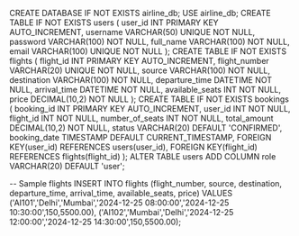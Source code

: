 CREATE DATABASE IF NOT EXISTS airline_db;
USE airline_db;
CREATE TABLE IF NOT EXISTS users (
    user_id INT PRIMARY KEY AUTO_INCREMENT,
    username VARCHAR(50) UNIQUE NOT NULL,
    password VARCHAR(100) NOT NULL,
    full_name VARCHAR(100) NOT NULL,
    email VARCHAR(100) UNIQUE NOT NULL
);
CREATE TABLE IF NOT EXISTS flights (
    flight_id INT PRIMARY KEY AUTO_INCREMENT,
    flight_number VARCHAR(20) UNIQUE NOT NULL,
    source VARCHAR(100) NOT NULL,
    destination VARCHAR(100) NOT NULL,
    departure_time DATETIME NOT NULL,
    arrival_time DATETIME NOT NULL,
    available_seats INT NOT NULL,
    price DECIMAL(10,2) NOT NULL
);
CREATE TABLE IF NOT EXISTS bookings (
    booking_id INT PRIMARY KEY AUTO_INCREMENT,
    user_id INT NOT NULL,
    flight_id INT NOT NULL,
    number_of_seats INT NOT NULL,
    total_amount DECIMAL(10,2) NOT NULL,
    status VARCHAR(20) DEFAULT 'CONFIRMED',
    booking_date TIMESTAMP DEFAULT CURRENT_TIMESTAMP,
    FOREIGN KEY(user_id) REFERENCES users(user_id),
    FOREIGN KEY(flight_id) REFERENCES flights(flight_id)
);
ALTER TABLE users ADD COLUMN role VARCHAR(20) DEFAULT 'user';


-- Sample flights
INSERT INTO flights (flight_number, source, destination, departure_time, arrival_time, available_seats, price)
VALUES 
('AI101','Delhi','Mumbai','2024-12-25 08:00:00','2024-12-25 10:30:00',150,5500.00),
('AI102','Mumbai','Delhi','2024-12-25 12:00:00','2024-12-25 14:30:00',150,5500.00);
